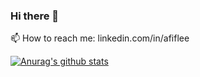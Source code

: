 ### Hi there 👋

📫 How to reach me: linkedin.com/in/afiflee

[![Anurag's github stats](https://github-readme-stats.vercel.app/api?username=afiflee)](https://github.com/anuraghazra/github-readme-stats)

<!--
**afiflee/afiflee** is a ✨ _special_ ✨ repository because its `README.md` (this file) appears on your GitHub profile.

Here are some ideas to get you started:

- 🔭 I’m currently working on ...
- 🌱 I’m currently learning ...
- 👯 I’m looking to collaborate on ...
- 🤔 I’m looking for help with ...
- 💬 Ask me about ...
- 📫 How to reach me: ...
- 😄 Pronouns: ...
- ⚡ Fun fact: ...
-->
